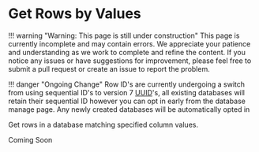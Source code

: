 # Get Rows by Values

!!! warning "Warning: This page is still under construction"
    This page is currently incomplete and may contain errors. We appreciate your patience and understanding as we work to complete and refine the content. If you notice any issues or have suggestions for improvement, please feel free to submit a pull request or create an issue to report the problem.


!!! danger "Ongoing Change"
    Row ID's are currently undergoing a switch from using sequential ID's to version 7 [UUID](/inventor-reference/types/string/uuid/)'s, all existing databases will retain their sequential ID however you can opt in early from the database manage page. Any newly created databases will be automatically opted in

Get rows in a database matching specified column values.

Coming Soon
